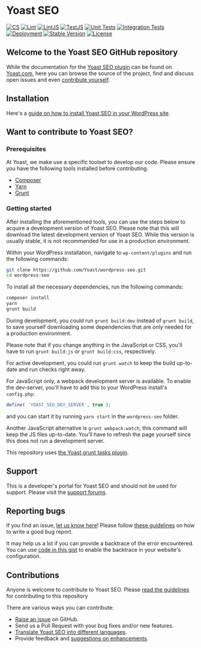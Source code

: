 # Yoast SEO

[![CS](https://github.com/Yoast/wordpress-seo/actions/workflows/cs.yml/badge.svg)](https://github.com/Yoast/wordpress-seo/actions/workflows/cs.yml)
[![Lint](https://github.com/Yoast/wordpress-seo/actions/workflows/lint.yml/badge.svg)](https://github.com/Yoast/wordpress-seo/actions/workflows/lint.yml)
[![LintJS](https://github.com/Yoast/wordpress-seo/actions/workflows/jslint.yml/badge.svg)](https://github.com/Yoast/wordpress-seo/actions/workflows/jslint.yml)
[![TestJS](https://github.com/Yoast/wordpress-seo/actions/workflows/jstest.yml/badge.svg)](https://github.com/Yoast/wordpress-seo/actions/workflows/jstest.yml)
[![Unit Tests](https://github.com/Yoast/wordpress-seo/actions/workflows/unittest.yml/badge.svg)](https://github.com/Yoast/wordpress-seo/actions/workflows/unittest.yml)
[![Integration Tests](https://github.com/Yoast/wordpress-seo/actions/workflows/integrationtest.yml/badge.svg)](https://github.com/Yoast/wordpress-seo/actions/workflows/integrationtest.yml)
[![Deployment](https://github.com/Yoast/wordpress-seo/actions/workflows/deploy.yml/badge.svg)](https://github.com/Yoast/wordpress-seo/actions/workflows/deploy.yml)
[![Stable Version](https://poser.pugx.org/yoast/wordpress-seo/v/stable.svg)](https://packagist.org/packages/yoast/wordpress-seo)
[![License](https://poser.pugx.org/yoast/wordpress-seo/license.svg)](https://packagist.org/packages/yoast/wordpress-seo)

## Welcome to the Yoast SEO GitHub repository


While the documentation for the [Yoast SEO plugin](https://yoa.st/1ul) can be found on [Yoast.com](https://yoa.st/1um), here
you can browse the source of the project, find and discuss open issues and even
[contribute yourself](.github/CONTRIBUTING.md).

## Installation

Here's a [guide on how to install Yoast SEO in your WordPress site](https://yoa.st/1un).

## Want to contribute to Yoast SEO?

### Prerequisites

At Yoast, we make use a specific toolset to develop our code. Please ensure you have the following tools installed before contributing.

* [Composer](https://getcomposer.org/)
* [Yarn](https://yarnpkg.com/en/)
* [Grunt](https://gruntjs.com/)

### Getting started
After installing the aforementioned tools, you can use the steps below to acquire a development version of Yoast SEO.
Please note that this will download the latest development version of Yoast SEO. While this version is usually stable,
it is not recommended for use in a production environment.

Within your WordPress installation, navigate to `wp-content/plugins` and run the following commands:
```bash
git clone https://github.com/Yoast/wordpress-seo.git
cd wordpress-seo
```

To install all the necessary dependencies, run the following commands:
```bash
composer install
yarn
grunt build
```

During development, you could run `grunt build:dev` instead of `grunt build`, to save yourself downloading some dependencies that are only needed for a production environment.

Please note that if you change anything in the JavaScript or CSS, you'll have to run `grunt build:js` or `grunt build:css`, respectively.

For active development, you could run `grunt watch` to keep the build up-to-date and run checks right away.

For JavaScript only, a webpack development server is available. To enable the dev-server, you'll have to add this to your WordPress install's `config.php`:
```php
define( 'YOAST_SEO_DEV_SERVER', true );
```
and you can start it by running `yarn start` in the `wordpress-seo` folder.

Another JavaScript alternative is `grunt webpack:watch`, this command will keep the JS files up-to-date. You'll have to refresh the page yourself since this does not run a development server.

This repository uses [the Yoast grunt tasks plugin](https://github.com/Yoast/plugin-grunt-tasks).

## Support

This is a developer's portal for Yoast SEO and should not be used for support. Please visit the
[support forums](https://wordpress.org/support/plugin/wordpress-seo).

## Reporting bugs

If you find an issue, [let us know here](https://github.com/yoast/wordpress-seo/issues/new)! Please follow [these guidelines](https://yoa.st/1uo) on how to write a good bug report.

It may help us a lot if you can provide a backtrace of the error encountered. You can use [code in this gist](https://gist.github.com/jrfnl/5925642) to enable the backtrace in your website's configuration.

## Contributions

Anyone is welcome to contribute to Yoast SEO. Please
[read the guidelines](.github/CONTRIBUTING.md) for contributing to this
repository

There are various ways you can contribute:

* [Raise an issue](https://github.com/yoast/wordpress-seo/issues) on GitHub.
* Send us a Pull Request with your bug fixes and/or new features.
* [Translate Yoast SEO into different languages](http://translate.yoast.com/projects/wordpress-seo/).
* Provide feedback and [suggestions on enhancements](https://github.com/yoast/wordpress-seo/issues?direction=desc&labels=Enhancement&page=1&sort=created&state=open).
